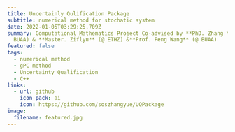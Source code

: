 ```yaml
---
title: Uncertainly Qulification Package
subtitle: numerical method for stochatic system
date: 2022-01-05T03:29:25.709Z
summary: Computational Mathematics Project Co-advised by **PhD. Zhang Yue** (@
  BUAA) & **Master. Ziflyu** (@ ETHZ) &**Prof. Peng Wang** (@ BUAA)
featured: false
tags:
  - numerical method
  - gPC method
  - Uncertainty Qualification
  - C++
links:
  - url: github
    icon_pack: ai
    icon: https://github.com/soszhangyue/UQPackage
image:
  filename: featured.jpg
---
```

